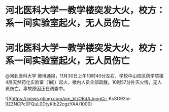# 河北医科大学一教学楼突发大火，校方：系一间实验室起火，无人员伤亡

# 河北医科大学一教学楼突发大火，校方：系一间实验室起火，无人员伤亡

@河北医科大学
微博通报，11月30日上午10时40分左右，学校中山校区药学院楼4层天然药化实验室（1间）起火，楼内人员全部疏散。10时57分扑灭火情，无人员伤亡，事故原因正在调查中。

![](https://inews.gtimg.com/om_bt/OBdAJqngCi-
KsSG92oi-9ZZNCPc0FQuL0DtyKIb22cgzYAA/1000)

